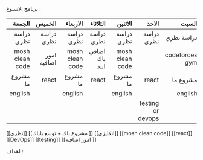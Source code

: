 برنامج الاسبوع :

|          الجمعة |      الخميس |        الاربعاء |       الثلاثاء |         الاثنين |             الاحد |          السبت |
| --------------: | ----------: | --------------: | -------------: | --------------: | ----------------: | -------------: |
|      دراسة نظري |  دراسة نظري |      دراسة نظري |     دراسة نظري |      دراسة نظري |        دراسة نظري |     دراسة نظري |
| mosh clean code | امور اضافية | mosh clean code | اضافي باك ايند | mosh clean code |                   | codeforces gym |
|        مشروع ما |       react |        مشروع ما |          react |        مشروع ما |             react |       مشروع ما |
|         english |             |         english |                |         english |                   |        english |
|                 |             |                 |                |                 | testing or devops |                |


[[نظري]]
[[مشروع باك + توسع بلباك ]]
[[انكليزي]]
[[mosh clean code]]
[[react]]
[[DevOps]]
[[testing]]
[[امور اضافية ]]

اهداف : 
